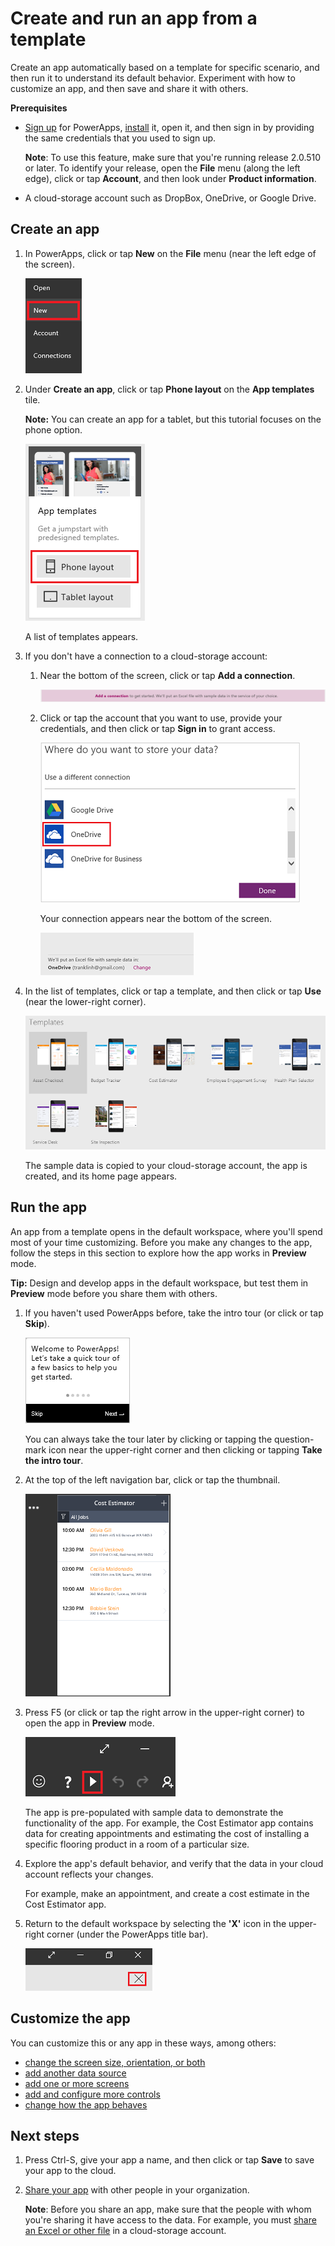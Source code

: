 <properties
	pageTitle="Create an app from a template | Microsoft PowerApps"
	description="Step-by-step instructions for creating an app automatically based on a template and then saving it."
	services=""
	suite="powerapps"
	documentationCenter="na"
	authors="linhtranms"
	manager="erikre"
	editor=""
	tags=""/>

<tags
   ms.service="powerapps"
   ms.devlang="na"
   ms.topic="article"
   ms.tgt_pltfrm="na"
   ms.workload="na"
   ms.date="07/29/2016"
   ms.author="litran"/>

# Create and run an app from a template #
Create an app automatically based on a template for specific scenario, and then run it to understand its default behavior. Experiment with how to customize an app, and then save and share it with others.

**Prerequisites**

- [Sign up](signup-for-powerapps.md) for PowerApps, [install](http://aka.ms/powerappsinstall) it, open it, and then sign in by providing the same credentials that you used to sign up.

	**Note**: To use this feature, make sure that you're running release 2.0.510 or later. To identify your release, open the **File** menu (along the left edge), click or tap **Account**, and then look under **Product information**.

- A cloud-storage account such as DropBox, OneDrive, or Google Drive.

## Create an app ##
1. In PowerApps, click or tap **New** on the **File** menu (near the left edge of the screen).

	![The New option on the File menu](./media/get-started-test-drive/file-new.png)

1. Under **Create an app**, click or tap **Phone layout** on the **App templates** tile.

	**Note:** You can create an app for a tablet, but this tutorial focuses on the phone option.

	![The option to create an app for a tablet or a phone](./media/get-started-test-drive/phone-app.png)

	A list of templates appears.

1. If you don't have a connection to a cloud-storage account:

	1. Near the bottom of the screen, click or tap **Add a connection**.

		![The option to create connection within template view](./media/get-started-test-drive/add-connection.png)

	1. Click or tap the account that you want to use, provide your credentials, and then click or tap **Sign in** to grant access.

		![List connection to create app from template](./media/get-started-test-drive/connection-list.png)

		Your connection appears near the bottom of the screen.

		![Connection added](./media/get-started-test-drive/connection-setup-done.png)

1. In the list of templates, click or tap a template, and then click or tap **Use** (near the lower-right corner).

	![Open a PowerApps template](./media/get-started-test-drive/open-template.png)

	The sample data is copied to your cloud-storage account, the app is created, and its home page appears.

## Run the app ##
An app from a template opens in the default workspace, where you'll spend most of your time customizing. Before you make any changes to the app, follow the steps in this section to explore how the app works in **Preview** mode.

**Tip:** Design and develop apps in the default workspace, but test them in **Preview** mode before you share them with others.

1. If you haven't used PowerApps before, take the intro tour (or click or tap **Skip**).

	![Opening screen of the quick tour](./media/get-started-test-drive/quick-tour.png)

	You can always take the tour later by clicking or tapping the question-mark icon near the upper-right corner and then clicking or tapping **Take the intro tour**.

1. At the top of the left navigation bar, click or tap the thumbnail.

	![Thumbnail for the browse screen](./media/get-started-test-drive/browse-thumbnail.png)

1. Press F5 (or click or tap the right arrow in the upper-right corner) to open the app in **Preview** mode.

	![Button to open Preview mode](./media/get-started-test-drive/preview-button.png)

	The app is pre-populated with sample data to demonstrate the functionality of the app. For example, the Cost Estimator app contains data for creating appointments and estimating the cost of installing a specific flooring product in a room of a particular size.

1. Explore the app's default behavior, and verify that the data in your cloud account reflects your changes.

	For example, make an appointment, and create a cost estimate in the Cost Estimator app.

1. Return to the default workspace by selecting the **'X'** icon in the upper-right corner (under the PowerApps title bar).

	![Button to close Preview mode](./media/get-started-test-drive/close-preview.png)

## Customize the app ##
You can customize this or any app in these ways, among others:

- [change the screen size, orientation, or both](set-aspect-ratio-portrait-landscape.md)
- [add another data source](add-data-connection.md)
- [add one or more screens](add-screen-context-variables.md)
- [add and configure more controls](add-configure-controls.md)
- [change how the app behaves](working-with-formulas.md)

## Next steps ##
1. Press Ctrl-S, give your app a name, and then click or tap **Save** to save your app to the cloud.

1. [Share your app](share-app.md) with other people in your organization.

	**Note**: Before you share an app, make sure that the people with whom you're sharing it have access to the data. For example, you must [share an Excel or other file](share-app-data.md) in a cloud-storage account.
